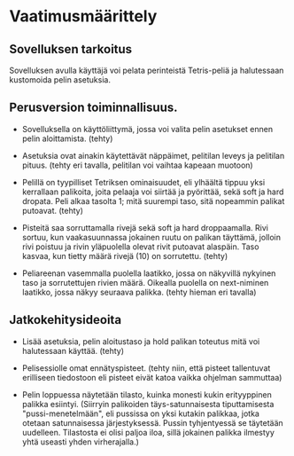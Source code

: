 # Vaatimusmäärittely

## Sovelluksen tarkoitus

Sovelluksen avulla käyttäjä voi pelata perinteistä Tetris-peliä ja halutessaan kustomoida pelin asetuksia.

## Perusversion toiminnallisuus.

- Sovelluksella on käyttöliittymä, jossa voi valita pelin asetukset ennen pelin aloittamista. (tehty) 

- Asetuksia ovat ainakin käytettävät näppäimet, pelitilan leveys ja pelitilan pituus.  (tehty eri tavalla, pelitilan voi vaihtaa kapeaan muotoon)

- Pelillä on tyypilliset Tetriksen ominaisuudet, eli ylhäältä tippuu yksi kerrallaan palikoita, joita pelaaja voi siirtää ja pyörittää, sekä soft ja hard dropata. Peli alkaa tasolta 1; mitä suurempi taso, sitä nopeammin palikat putoavat. (tehty)  

- Pisteitä saa sorruttamalla rivejä sekä soft ja hard droppaamalla. Rivi sortuu, kun vaakasuunnassa jokainen ruutu on palikan täyttämä, jolloin rivi poistuu ja rivin yläpuolella olevat rivit putoavat alaspäin. Taso kasvaa, kun tietty määrä rivejä (10) on sorrutettu. (tehty)

- Peliareenan vasemmalla puolella laatikko, jossa on näkyvillä nykyinen taso ja sorrutettujen rivien määrä. Oikealla puolella on next-niminen laatikko, jossa näkyy seuraava palikka. (tehty hieman eri tavalla)

## Jatkokehitysideoita

- Lisää asetuksia, pelin aloitustaso ja hold palikan toteutus mitä voi halutessaan käyttää. (tehty)

- Pelisessiolle omat ennätyspisteet.  (tehty niin, että pisteet tallentuvat erilliseen tiedostoon eli pisteet eivät katoa vaikka ohjelman sammuttaa)

- Pelin loppuessa näytetään tilasto, kuinka monesti kukin erityyppinen palikka esiintyi. (Siirryin palikoiden täys-satunnaisesta tiputtamisesta "pussi-menetelmään", eli pussissa on yksi kutakin palikkaa, jotka otetaan satunnaisessa järjestyksessä. Pussin tyhjentyessä se täytetään uudelleen. Tilastosta ei olisi paljoa iloa, sillä jokainen palikka ilmestyy yhtä useasti yhden virherajalla.)





